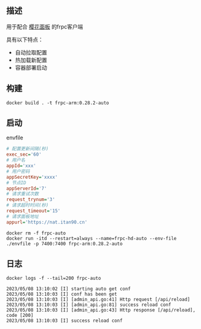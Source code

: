 ## 描述

用于配合 [樱花面板](https://github.com/ZeroDream-CN/SakuraPanel) 的frpc客户端

具有以下特点：

- 自动拉取配置
- 热加载新配置
- 容器部署启动

## 构建

```shell
docker build . -t frpc-arm:0.28.2-auto
```

## 启动

envfile

```ini
# 配置更新间隔(秒)
exec_sec='60'
# 用户名
appId='xxx'
# 用户密码
appSecretKey='xxxx'
# 节点ID
appServerId='7'
# 请求重试次数
request_trynum='3'
# 请求超时时间(秒)
request_timeout='15'
# 请求面板地址
appurl='https://nat.itan90.cn'
```

```
docker rm -f frpc-auto
docker run -itd --restart=always --name=frpc-hd-auto --env-file ./envfile -p 7400:7400 frpc-arm:0.28.2-auto
```

## 日志

```shell
docker logs -f --tail=200 frpc-auto

2023/05/08 13:10:02 [I] starting auto get conf
2023/05/08 13:10:03 [I] conf has been get
2023/05/08 13:10:03 [I] [admin_api.go:41] Http request [/api/reload]
2023/05/08 13:10:03 [I] [admin_api.go:81] success reload conf
2023/05/08 13:10:03 [I] [admin_api.go:43] Http response [/api/reload], code [200]
2023/05/08 13:10:03 [I] success reload conf
```